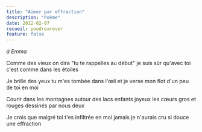 ```yaml
---
title: "Aimer par effraction"
description: "Poème"
date: 2012-02-07
recueil: poudrearever
feature: false
---
```


*à Emma*

Comme des vieux on dira "tu te rappelles au début"
je suis sûr qu'avec toi c'est comme dans les étoiles

Je brille des yeux tu m'es tombée dans l'œil
et je verse mon flot d'un peu de toi en moi

Courir dans les montagnes autour des lacs enfants joyeux
les cœurs gros et rouges dessinés par nous deux

Je crois que malgré toi t'es infiltrée en moi
jamais je n'aurais cru si douce une effraction
